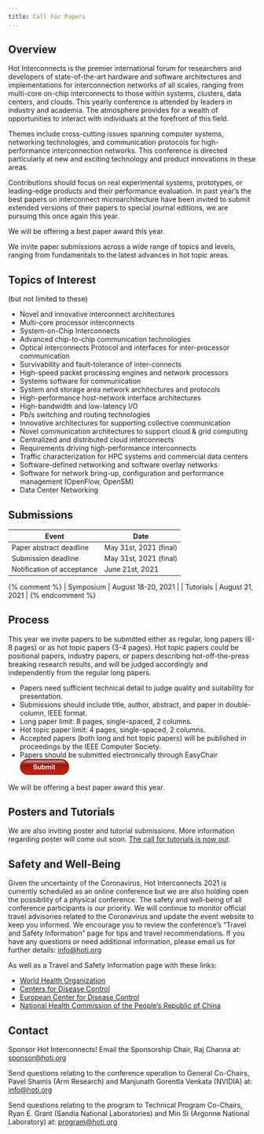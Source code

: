 ```yaml
---
title: Call For Papers
---
```


## Overview

Hot Interconnects is the premier international forum for researchers and developers of state-of-the-art hardware and software architectures and implementations for interconnection networks of all scales, ranging from multi-core on-chip interconnects to those within systems, clusters, data centers, and clouds.  This yearly conference is attended by leaders in industry and academia. The atmosphere provides for a wealth of opportunities to interact with individuals at the forefront of this field.

Themes include cross-cutting issues spanning computer systems, networking technologies, and communication protocols for high-performance interconnection networks. This conference is directed particularly at new and exciting technology and product innovations in these areas. 

Contributions should focus on real experimental systems, prototypes, or leading-edge products and their performance evaluation. In past year’s the best papers on interconnect microarchitecture have been invited to submit extended versions of their papers to special journal editions, we are pursuing this once again this year.

We will be offering a best paper award this year.

We invite paper submissions across a wide range of topics and levels, ranging from fundamentals to the latest advances in hot topic areas.

## Topics of Interest

(but not limited to these)

* Novel and innovative interconnect architectures 
* Multi-core processor interconnects 
* System-on-Chip Interconnects 
* Advanced chip-to-chip communication technologies 
* Optical interconnects Protocol and interfaces for inter-processor communication 
* Survivability and fault-tolerance of inter-connects 
* High-speed packet processing engines and network processors 
* Systems software for communication
* System and storage area network architectures and protocols
* High-performance host-network interface architectures 
* High-bandwidth and low-latency I/O 
* Pb/s switching and routing technologies 
* Innovative architectures for supporting collective communication 
* Novel communication architectures to support cloud & grid computing 
* Centralized and distributed cloud interconnects 
* Requirements driving high-performance interconnects
* Traffic characterization for HPC systems and commercial data centers
* Software-defined networking and software overlay networks
* Software for network bring-up, configuration and performance management (OpenFlow, OpenSM)
* Data Center Networking

## Submissions

| Event                      | Date               |
| -------------------------- | ------------------ |
| Paper abstract deadline    | May 31st, 2021 (final)      |
| Submission deadline        | May 31st, 2021 (final)     |
| Notification of acceptance | June 21st, 2021    |

{% comment %}
| Symposium                  | August 18-20, 2021 |
| Tutorials                  | August 21, 2021    |
{% endcomment %}


## Process

This year we invite papers to be submitted either as regular, long papers (6-8 pages) or as hot topic papers (3-4 pages). Hot topic papers could be positional papers, industry papers, or papers describing hot-off-the-press breaking research results, and will be judged accordingly and independently from the regular long papers.

* Papers need sufficient technical detail to judge quality and suitability for presentation.
* Submissions should include title, author, abstract, and paper in double-column, IEEE format.
* Long paper limit: 8 pages, single-spaced, 2 columns.
* Hot topic paper limit: 4 pages, single-spaced, 2 columns.
* Accepted papers (both long and hot topic papers) will be published in proceedings by the IEEE Computer Society.
* Papers should be submitted electronically through EasyChair [![Submit Paper](assets/img/red-submit-button-md.png)](https://easychair.org/my/conference?conf=hoti28)

We will be offering a best paper award this year.

## Posters and Tutorials

We are also inviting poster and tutorial submissions. More information regarding poster will come out soon. [The call for tutorials is now out](call-for-tutorials.html).

## Safety and Well-Being

Given the uncertainty of the Coronavirus, Hot Interconnects 2021 is currently scheduled as an online conference but we are also holding open the possibility of a physical conference.
The safety and well-being of all conference participants is our priority. We will continue to monitor official travel advisories related to the Coronavirus and update the event website to keep you informed. We encourage you to review the conference’s “Travel and Safety Information” page for tips and travel recommendations. If you have any questions or need additional information, please email us for further details: info@hoti.org

As well as a Travel and Safety Information page with these links:
* [World Health Organization](https://www.who.int/health-topics/coronavirus)
* [Centers for Disease Control](https://www.cdc.gov/coronavirus/2019-ncov/index.html)
* [European Center for Disease Control](https://www.ecdc.europa.eu/)
* [National Health Commission of the People’s Republic of China](http://en.nhc.gov.cn)

## Contact

Sponsor Hot Interconnects!  Email the Sponsorship Chair, Raj Channa
at: sponsor@hoti.org

Send questions relating to the conference operation to General Co-Chairs,
Pavel Shamis (Arm Research)
and Manjunath Gorentla Venkata (NVIDIA)
at: info@hoti.org

Send questions relating to the program to Technical Program Co-Chairs,
Ryan E. Grant (Sandia National Laboratories)
and Min Si (Argonne National Laboratory)
at: program@hoti.org
